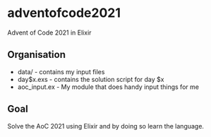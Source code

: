 # adventofcode2021
Advent of Code 2021 in Elixir

## Organisation
* data/ - contains my input files
* day$x.exs - contains the solution script for day $x
* aoc_input.ex - My module that does handy input things for me

## Goal
Solve the AoC 2021 using Elixir and by doing so learn the language.